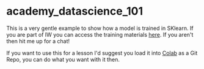 # academy_datascience_101
This is a very gentle example to show how a model is trained in SKlearn. If you are part of IW you can access the training materials [here](https://myoffice.accenture.com/:p:/g/personal/rob_mansfield_accenture_com/ERJ0pd5_1MtBjQXSNhEjnbwB5mrn2v-c_Rn6M5cpiVG5fw?e=mlMASc). If you aren't then hit me up for a chat!

If you want to use this for a lesson I'd suggest you load it into [Colab](https://colab.research.google.com/) as a Git Repo, you can do what you want with it then. 
